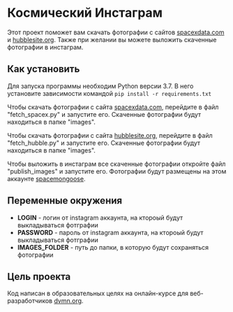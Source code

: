 # Космический Инстаграм
Этот проект поможет вам скачать фотографии с сайтов [spacexdata.com](https://api.spacexdata.com/v3/launches/99) и [hubblesite.org](http://hubblesite.org/api/v3/images?page=all&collection_name=spacecraft). Также при желании вы можете выложить скаченные фотографии в инстаграм.
## Как установить
Для запуска программы необходим Python версии 3.7. В него установите зависимости командой   `pip install -r requirements.txt`
  
Чтобы скачать фотографии с сайта [spacexdata.com](https://api.spacexdata.com/v3/launches/99), перейдите в файл "fetch_spacex.py" и запустите его. Скаченные фотографии будут находиться в папке "images". 
 
Чтобы скачать фотографии с сайта [hubblesite.org](http://hubblesite.org/api/v3/images?page=all&collection_name=spacecraft), перейдите в файл "fetch_hubble.py" и запустите его. Скаченные фотографии будут находиться в папке "images". 
 
Чтобы выложить в инстаграм все скаченные фотографии откройте файл "publish_images" и запустите его. Фотографии будут размещены на этом аккаунте [spacemongoose](https://www.instagram.com/spacemongoose/).
## Переменные окружения
* **LOGIN** - логин от instagram аккаунта, на ктороый будут выкладываться фотграфии  
* **PASSWORD** - пароль от instagram аккаунта, на ктороый будут выкладываться фотграфии  
* **IMAGES_FOLDER** - путь до папки, в которую будут сохраняться фотографии
## Цель проекта
Код написан в образовательных целях на онлайн-курсе для веб-разработчиков [dvmn.org](https://dvmn.org/modules/).
